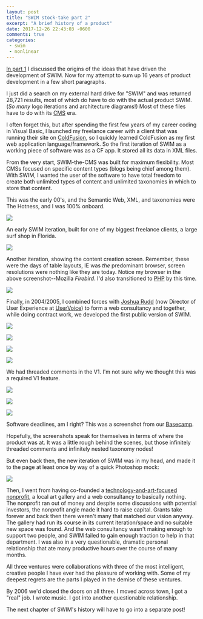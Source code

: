 ```yaml
---
layout: post
title: "SWIM stock-take part 2"
excerpt: "A brief history of a product"
date: 2017-12-26 22:43:03 -0600
comments: true
categories: 
 - swim
 - nonlinear
---
```


[In part 1]({{site.baseurl}}/2017/12/23/swim-stock-take.html) I discussed the origins of the ideas that have driven the development of SWIM. Now for my attempt to sum up 16 years of product development in a few short paragraphs.

I just did a search on my external hard drive for "SWIM" and was returned 28,721 results, most of which do have to do with the actual product SWIM. (_So many_ logo iterations and architecture diagrams!) Most of these files have to do with its [CMS](https://en.wikipedia.org/wiki/Content_management_system) era. 

I often forget this, but after spending the first few years of my career coding in Visual Basic, I launched my freelance career with a client that was running their site on [ColdFusion](https://en.wikipedia.org/wiki/Adobe_ColdFusion), so I quickly learned ColdFusion as my first web application language/framework. So the first iteration of SWIM as a working piece of software was as a CF app. It stored all its data in XML files.

From the very start, SWIM-the-CMS was built for maximum flexibility. Most CMSs focused on specific content types (blogs being chief among them). With SWIM, I wanted the user of the software to have total freedom to create both unlimited types of content and unlimited taxonomies in which to store that content. 

This was the early 00's, and the Semantic Web, XML, and taxonomies were The Hotness, and I was 100% onboard. 

![]({{site.baseurl}}/assets/2017/12/IWS-SWIM-admin-screenshot1.jpg)

An early SWIM iteration, built for one of my biggest freelance clients, a large surf shop in Florida. 

![]({{site.baseurl}}/assets/2017/12/SWIM_capture_newentry_oct04.jpg)

Another iteration, showing the content creation screen. Remember, these were the days of table layouts, IE was _the_ predominant browser, screen resolutions were nothing like they are today. Notice my browser in the above screenshot--Mozilla _Firebird_. I'd also transitioned to [PHP](https://en.wikipedia.org/wiki/PHP) by this time.

![]({{site.baseurl}}/assets/2017/12/)

Finally, in 2004/2005, I combined forces with [Joshua Rudd](http://joshuarudd.com/) (now Director of User Experience at [UserVoice](https://www.uservoice.com/ "He's kind of a big deal")) to form a web consultancy and together, while doing contract work, we developed the first public version of SWIM.

![]({{site.baseurl}}/assets/2017/12/swimproper_screenshot_00.jpg)

![]({{site.baseurl}}/assets/2017/12/swimproper_screenshot_01.jpg)

![]({{site.baseurl}}/assets/2017/12/swimproper_screenshot_02.jpg)

![]({{site.baseurl}}/assets/2017/12/swimproper_screenshot_03.jpg)

We had threaded comments in the V1. I'm not sure why we thought this was a required V1 feature.

![]({{site.baseurl}}/assets/2017/12/swimproper_screenshot_05.jpg)

![]({{site.baseurl}}/assets/2017/12/swimproper_screenshot_06.jpg)

![]({{site.baseurl}}/assets/2017/12/SWIM_31_days_late.png)

Software deadlines, am I right? This was a screenshot from our [Basecamp](https://basecamp.com/).

Hopefully, the screenshots speak for themselves in terms of where the product was at. It was a little rough behind the scenes, but those infinitely threaded comments and infinitely nested taxonomy nodes!

But even back then, the new iteration of SWIM was in my head, and made it to the page at least once by way of a quick Photoshop mock:

![]({{site.baseurl}}/assets/2017/12/SWIMResearch.png)

Then, I went from having co-founded a [technology-and-art-focused nonprofit]({{site.baseurl}}/2016/03/15/goodbye-integration-research.html), a local art gallery and a web consultancy to basically nothing. The nonprofit ran out of money and despite some discussions with potential investors, the nonprofit angle made it hard to raise capital. Grants take forever and back then there weren't many that matched our vision anyway. The gallery had run its course in its current iteration/space and no suitable new space was found. And the web consultancy wasn't making enough to support two people, and SWIM failed to gain enough traction to help in that department. I was also in a very questionable, dramatic personal relationship that ate many productive hours over the course of many months. 

All three ventures were collaborations with three of the most intelligent, creative people I have ever had the pleasure of working with. Some of my deepest regrets are the parts I played in the demise of these ventures.

By 2006 we'd closed the doors on all three. I moved across town, I got a "real" job. I wrote music. I got into another questionable relationship.

The next chapter of SWIM's history will have to go into a separate post!
